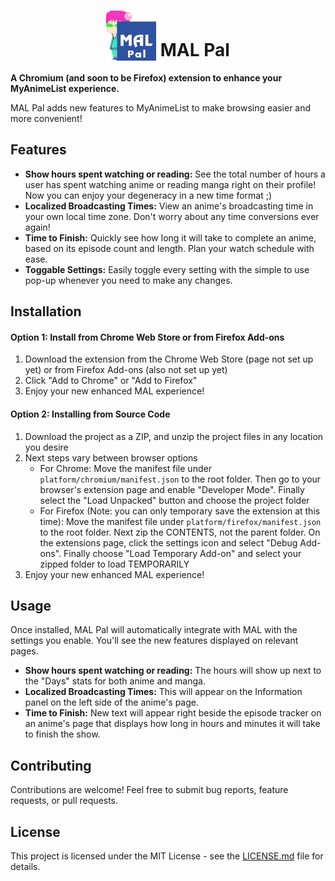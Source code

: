 # <div align="center"><img src="icons/128.png" width="80" height="80" alt="MAL Pal Logo" style="vertical-align: bottom;"> MAL Pal</div>
**A Chromium (and soon to be Firefox) extension to enhance your MyAnimeList experience.**

MAL Pal adds new features to MyAnimeList to make browsing easier and more convenient!

## Features
* **Show hours spent watching or reading:** See the total number of hours a user has spent watching anime or reading manga right on their profile! Now you can enjoy your degeneracy in a new time format ;)
* **Localized Broadcasting Times:** View an anime's broadcasting time in your own local time zone. Don't worry about any time conversions ever again!
* **Time to Finish:** Quickly see how long it will take to complete an anime, based on its episode count and length. Plan your watch schedule with ease.
* **Toggable Settings:** Easily toggle every setting with the simple to use pop-up whenever you need to make any changes.

## Installation

#### Option 1: Install from Chrome Web Store or from Firefox Add-ons
1. Download the extension from the Chrome Web Store (page not set up yet) or from Firefox Add-ons (also not set up yet)
2. Click "Add to Chrome" or "Add to Firefox"
3. Enjoy your new enhanced MAL experience!

#### Option 2: Installing from Source Code
1. Download the project as a ZIP, and unzip the project files in any location you desire
2. Next steps vary between browser options
	* For Chrome: Move the manifest file under `platform/chromium/manifest.json` to the root folder. Then go to your browser's extension page and enable "Developer Mode". Finally select the "Load Unpacked" button and choose the project folder
	* For Firefox (Note: you can only temporary save the extension at this time): Move the manifest file under `platform/firefox/manifest.json` to the root folder. Next zip the CONTENTS, not the parent folder. On the extensions page, click the settings icon and select "Debug Add-ons". Finally choose "Load Temporary Add-on" and select your zipped folder to load TEMPORARILY
4. Enjoy your new enhanced MAL experience!

## Usage
Once installed, MAL Pal will automatically integrate with MAL with the settings you enable. You'll see the new features displayed on relevant pages.

* **Show hours spent watching or reading:** The hours will show up next to the "Days" stats for both anime and manga.
* **Localized Broadcasting Times:** This will appear on the Information panel on the left side of the anime's page.
* **Time to Finish:** New text will appear right beside the episode tracker on an anime's page that displays how long in hours and minutes it will take to finish the show.

## Contributing
Contributions are welcome! Feel free to submit bug reports, feature requests, or pull requests.

## License
This project is licensed under the MIT License - see the [LICENSE.md](LICENSE.md) file for details.
